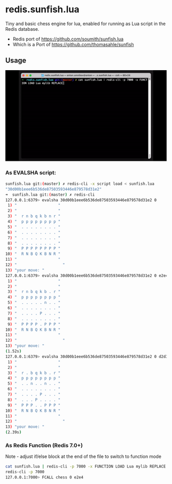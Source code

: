 redis.sunfish.lua
=================

Tiny and basic chess engine for lua, enabled for running as Lua script in the Redis database.

- Redis port of https://github.com/soumith/sunfish.lua 
- Which is a Port of https://github.com/thomasahle/sunfish

## Usage

![alt text](redis-chess.gif)

### As EVALSHA script:

```bash
sunfish.lua git:(master) ✗ redis-cli -x script load < sunfish.lua
"30d00b1eee6b536de87503593446e879578d31e2"
➜  sunfish.lua git:(master) ✗ redis-cli
127.0.0.1:6379> evalsha 30d00b1eee6b536de87503593446e879578d31e2 0
 1) "                  "
 2) "                  "
 3) "  r n b q k b n r "
 4) "  p p p p p p p p "
 5) "  . . . . . . . . "
 6) "  . . . . . . . . "
 7) "  . . . . . . . . "
 8) "  . . . . . . . . "
 9) "  P P P P P P P P "
10) "  R N B Q K B N R "
11) "                  "
12) "                    "
13) "your move: "
127.0.0.1:6379> evalsha 30d00b1eee6b536de87503593446e879578d31e2 0 e2e4
 1) "                  "
 2) "                  "
 3) "  r n b q k b . r "
 4) "  p p p p p p p p "
 5) "  . . . . . n . . "
 6) "  . . . . . . . . "
 7) "  . . . . P . . . "
 8) "  . . . . . . . . "
 9) "  P P P P . P P P "
10) "  R N B Q K B N R "
11) "                  "
12) "                    "
13) "your move: "
(1.52s)
127.0.0.1:6379> evalsha 30d00b1eee6b536de87503593446e879578d31e2 0 d2d3
 1) "                  "
 2) "                  "
 3) "  r . b q k b . r "
 4) "  p p p p p p p p "
 5) "  . . n . . n . . "
 6) "  . . . . . . . . "
 7) "  . . . . P . . . "
 8) "  . . . P . . . . "
 9) "  P P P . . P P P "
10) "  R N B Q K B N R "
11) "                  "
12) "                    "
13) "your move: "
(2.39s)

```

### As Redis Function (Redis 7.0+)

Note - adjust if/else block at the end of the file to switch to function mode

```bash
cat sunfish.lua | redis-cli -p 7000 -x FUNCTION LOAD Lua mylib REPLACE
redis-cli -p 7000
127.0.0.1:7000> FCALL chess 0 e2e4
```